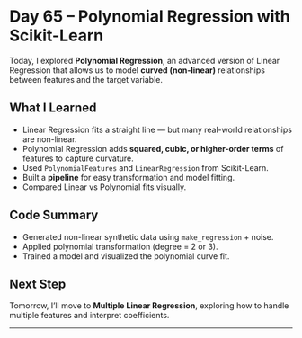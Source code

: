 # Day 65 – Polynomial Regression with Scikit-Learn

Today, I explored **Polynomial Regression**, an advanced version of Linear Regression that allows us to model **curved (non-linear)** relationships between features and the target variable.

##  What I Learned
- Linear Regression fits a straight line — but many real-world relationships are non-linear.
- Polynomial Regression adds **squared, cubic, or higher-order terms** of features to capture curvature.
- Used `PolynomialFeatures` and `LinearRegression` from Scikit-Learn.
- Built a **pipeline** for easy transformation and model fitting.
- Compared Linear vs Polynomial fits visually.

##  Code Summary
- Generated non-linear synthetic data using `make_regression` + noise.
- Applied polynomial transformation (degree = 2 or 3).
- Trained a model and visualized the polynomial curve fit.

##  Next Step
Tomorrow, I’ll move to **Multiple Linear Regression**, exploring how to handle multiple features and interpret coefficients.

---


